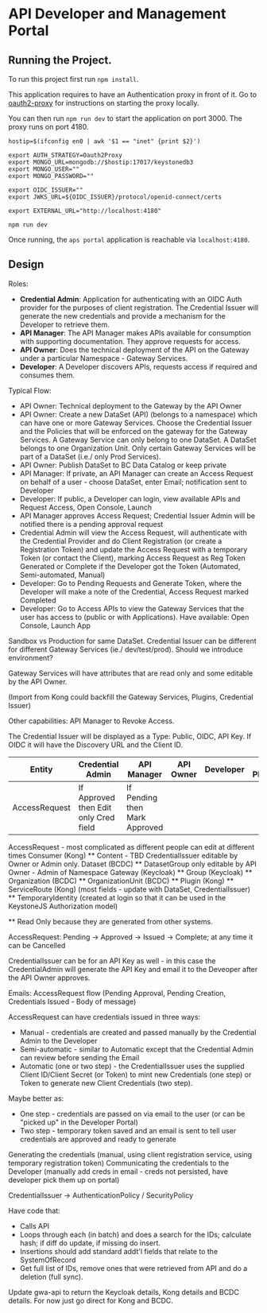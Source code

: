 # API Developer and Management Portal


## Running the Project.

To run this project first run `npm install`.

This application requires to have an Authentication proxy in front of it.  Go to [oauth2-proxy](oauth2-proxy) for instructions on starting the proxy locally.

You can then run `npm run dev` to start the application on port 3000.  The proxy runs on port 4180.

```
hostip=$(ifconfig en0 | awk '$1 == "inet" {print $2}')

export AUTH_STRATEGY=Oauth2Proxy
export MONGO_URL=mongodb://$hostip:17017/keystonedb3
export MONGO_USER=""
export MONGO_PASSWORD=""

export OIDC_ISSUER=""
export JWKS_URL=${OIDC_ISSUER}/protocol/openid-connect/certs

export EXTERNAL_URL="http://localhost:4180"

npm run dev
```

Once running, the `aps portal` application is reachable via `localhost:4180`.

## Design

Roles:

* **Credential Admin**: Application for authenticating with an OIDC Auth provider for the purposes of client registration.  The Credential Issuer will generate the new credentials and provide a mechanism for the Developer to retrieve them.
* **API Manager**: The API Manager makes APIs available for consumption with supporting documentation.  They approve requests for access.
* **API Owner**: Does the technical deployment of the API on the Gateway under a particular Namespace - Gateway Services.
* **Developer**: A Developer discovers APIs, requests access if required and consumes them.

Typical Flow:
* API Owner: Technical deployment to the Gateway by the API Owner
* API Owner: Create a new DataSet (API) (belongs to a namespace) which can have one or more Gateway Services.  Choose the Credential Issuer and the Policies that will be enforced on the gateway for the Gateway Services.  A Gateway Service can only belong to one DataSet.  A DataSet belongs to one Organization Unit.  Only certain Gateway Services will be part of a DataSet (i.e./ only Prod Services).
* API Owner: Publish DataSet to BC Data Catalog or keep private
* API Manager: If private, an API Manager can create an Access Request on behalf of a user - choose DataSet, enter Email; notification sent to Developer
* Developer: If public, a Developer can login, view available APIs and Request Access, Open Console, Launch
* API Manager approves Access Request; Credential Issuer Admin will be notified there is a pending approval request
* Credential Admin will view the Access Request, will authenticate with the Credential Provider and do Client Registration (or create a Registration Token) and update the Access Request with a temporary Token (or contact the Client), marking Access Request as Reg Token Generated or Complete if the Developer got the Token (Automated, Semi-automated, Manual)
* Developer: Go to Pending Requests and Generate Token, where the Developer will make a note of the Credential, Access Request marked Completed
* Developer: Go to Access APIs to view the Gateway Services that the user has access to (public or with Applications).  Have available: Open Console, Launch App

Sandbox vs Production for same DataSet.  Credential Issuer can be different for different Gateway Services (ie./ dev/test/prod).  Should we introduce environment?

Gateway Services will have attributes that are read only and some editable by the API Owner.

(Import from Kong could backfill the Gateway Services, Plugins, Credential Issuer)

Other capabilities: API Manager to Revoke Access.

The Credential Issuer will be displayed as a Type: Public, OIDC, API Key.  If OIDC it will have the Discovery URL and the Client ID.

| Entity | Credential Admin | API Manager | API Owner | Developer | APS Platform |
| -----  | -----            | -----       | ----      | --------- | ------------ |
| AccessRequest | If Approved then Edit only Cred field | If Pending then Mark Approved

AccessRequest - most complicated as different people can edit at different times
Consumer (Kong) **
Content - TBD
CredentialIssuer editable by Owner or Admin only.
Dataset (BCDC) **
DatasetGroup only editable by API Owner - Admin of Namespace
Gateway (Keycloak) **
Group (Keycloak) **
Organization (BCDC) **
OrganizationUnit (BCDC) **
Plugin (Kong) **
ServiceRoute (Kong) (most fields - update with DataSet, CredentialIssuer) **
TemporaryIdentity (created at login so that it can be used in the KeystoneJS Authorization model)

** Read Only because they are generated from other systems.

AccessRequest: Pending -> Approved -> Issued -> Complete; at any time it can be Cancelled

CredentialIssuer can be for an API Key as well - in this case the CredentialAdmin will generate the API Key and email it to the Deveoper after the API Owner approves.

Emails: AccessRequest flow (Pending Approval, Pending Creation, Credentials Issued - Body of message)

AccessRequest can have credentials issued in three ways:
* Manual - credentials are created and passed manually by the Credential Admin to the Developer
* Semi-automatic - similar to Automatic except that the Credential Admin can review before sending the Email
* Automatic (one or two step) - the CredentialIssuer uses the supplied Client ID/Client Secret (or Token) to mint new Credentials (one step) or Token to generate new Client Credentials (two step).

Maybe better as:
* One step - credentials are passed on via email to the user (or can be "picked up" in the Developer Portal)
* Two step - temporary token saved and an email is sent to tell user credentials are approved and ready to generate

Generating the credentials (manual, using client registration service, using temporary registration token)
Communicating the credentials to the Developer (manually add creds in email - creds not persisted, have developer pick them up on portal)

CredentialIssuer -> AuthenticationPolicy / SecurityPolicy


Have code that:
* Calls API
* Loops through each (in batch) and does a search for the IDs; calculate hash; if diff do update, if missing do insert.
* Insertions should add standard addt'l fields that relate to the SystemOfRecord
* Get full list of IDs, remove ones that were retrieved from API and do a deletion (full sync).

Update gwa-api to return the Keycloak details, Kong details and BCDC details.  For now just go direct for Kong and BCDC.
